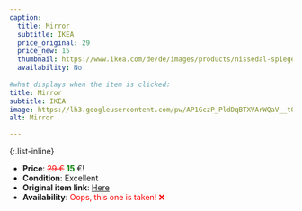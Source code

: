 ```yaml
---
caption:
  title: Mirror 
  subtitle: IKEA
  price_original: 29
  price_new: 15
  thumbnail: https://www.ikea.com/de/de/images/products/nissedal-spiegel-schwarz__0633565_pe695917_s5.jpg
  availability: No
  
#what displays when the item is clicked:
title: Mirror 
subtitle: IKEA
image: https://lh3.googleusercontent.com/pw/AP1GczP_PldDqBTXVArWQaV__tO3OyEH8Hru_rqquAv8Ip3i91qE_dtzcybTLNVjXikDuOrShtaAXOmtu3Lf4icKHcnvLg7T9qSEuniCrSI0atCZxImrWxO7_ea-8HRbTLMlmVe7oUidrBkZDeWdSIVGntSoeQ=w1220-h1626-s-no-gm?authuser=0
alt: Mirror 

---
```

{:.list-inline} 
- **Price**: <span style="color:red"><del>29 €</del></span> <span style="color:green">**15**</span> €!
- **Condition**: Excellent
- **Original item link**: [Here](https://www.ikea.com/de/de/p/nissedal-spiegel-schwarz-30320321/)
- **Availability**: <span style='color:red'>Oops, this one is taken! ❌</span>
